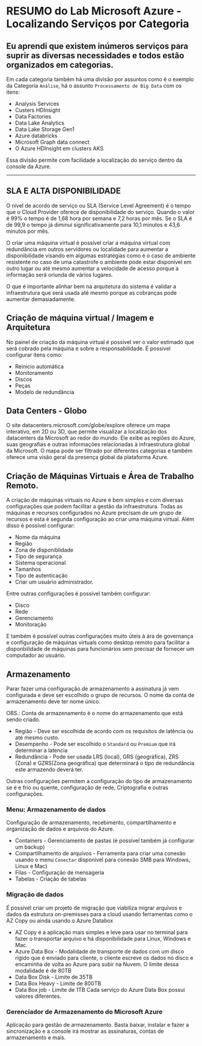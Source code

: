 # RESUMO do Lab Microsoft Azure - Localizando Serviços por Categoria

Eu aprendi que existem inúmeros serviços para suprir as diversas necessidades e todos estão organizados em categorias.
---
Em cada categoria também há uma divisão por assuntos como é o exemplo da Categoria `Análise`, há o assunto `Processamento de Big Data` com os itens:

 - Analysis Services
 - Custers HDInsight
 - Data Factories
 - Data Lake Analytics
 - Data Lake Storage Gen1
 - Azure databricks
 - Microsoft Graph data connect
 - O Azure HDInsight em clusters AKS
 
 Essa divisão permite com facilidade a localização do serviço dentro da console da Azure. 

---

## SLA E ALTA DISPONIBILIDADE

O  nível de acordo de serviço ou SLA (Service Level Agreement) é o tempo que o Cloud Provider oferece de disponibilidade do serviço. Quando o valor é 99% o tempo é de 1,68 hora por semana e 7,2 horas por mês. Se o SLA é de 99,9 o tempo já diminui significativamente para 10,1 minutos e 43,6 minutos por mês.

O criar uma máquina virtual é possível criar a máquina virtual com redundância em outros servidores ou localidade para aumentar a disponibilidade visando em algumas estratégias como é o caso de ambiente resistente no caso de uma catastrofe o ambiente pode estar disponível em outro lugar ou até mesmo aumentar a velocidade de acesso porque a informação será oriunda de vários lugares.

O que é importante alinhar bem na arquitetura do sistema é validar a infraestrutura que será usada até mesmo porque as cobranças pode aumentar demasiadamente. 

## Criação de máquina virtual / Imagem e Arquitetura

No painel de criação da máquina virtual é possivel ver o valor estimado que será cobrado pela máquina e sobre a responsabilidade.
É possível configurar itens como:
- Reinicio automática
- Monitoramento
- Discos
- Peças
- Modelo de redundância

## Data Centers - Globo

O site datacenters.microsoft.com/globe/explore oferece um mapa interativo, em 2D ou 3D, que permite visualizar a localização dos datacenters da Microsoft ao redor do mundo. Ele exibe as regiões do Azure, suas geografias e outras informações relacionadas à infraestrutura global da Microsoft. O mapa pode ser filtrado por diferentes categorias e também oferece uma visão geral da presença global da plataforma Azure.

## Criação de Máquinas Virtuais e Área de Trabalho Remoto.

A criação de máquinas virtuais no Azure é bem simples e com diversas configurações que podem facilitar a gestão da infraestrutura. Todas as máquinas e recursos configurados no Azure precisam de um grupo de recursos e esta é segunda configuração ao criar uma máquina virtual. Além disso é possível configurar:

- Nome da máquina
- Região
- Zona de disponiblidade
- Tipo de segurança
- Sistema operacional
- Tamanhos
- Tipo de autenticação
- Criar um usuário administrador.
  
Entre outras configurações é possível também configurar:
- Disco
- Rede
- Gerenciamento
- Monitoração

E também é possível outras configurações muito úteis à ára de governança e configuração de máquinas virtuals como desktop remoto para facilitar a disponbilidade de máquinas para funcionários sem precisar de fornecer um computador ao usuário.

## Armazenamento

Parar fazer uma configuração de armazenamento a assinatura já vem configurada e deve ser escolhido o grupo de recursos. O nome da conta de armazenamento deve ter nome único.

OBS.: Conta de armazenamento é o nome do armazenamento que está sendo criado.

- Região - Deve ser escolhida de acordo com os requisitos de latência ou até mesmo custo.
- Desempenho - Pode ser escolhido o `Standard` ou `Premium` que irá determinar a latencia
- Redundância - Pode ser usada LRS (local), GRS (geográfica), ZRS (Zona) e GZRS(Zona geográfica) que determinará o tipo de redundância este armazendo deverá ter.

Outras configurações permitem a configuração do tipo de armazenamento se é e frio ou quente, configuração de rede, Criptografia e outras configurações.

### Menu: Armazenamento de dados

Configuração de armazenamento, recebimento, compartilhamento e organização de dados e arquivos do Azure.

- Containers - Gerenciamento de pastas (é possível também já configurar um backup)
- Compartilhamento de arquivos - Ferramenta para criar uma conexão usando o menu `Conectar` disponível para conexão SMB para Windows, Linux e Mac)
- Filas - Configuração de mensageria
- Tabelas - Criação de tabelas

### Migração de dados

É possível criar um projeto de migração que viabiliza migrar arquivos e dados da estrutura on-premisses para a cloud usando ferramentas como o AZ Copy ou ainda usando o Azure Databox

- AZ Copy é a aplicação mais simples e leve para usar no terminal para fazer o transportar arquivo e há disponibilidade para Linux, Windows e Mac.
- Azure Data Box - Modalidade de transporte de dados com um disco rígido que é enviado para cliente, o cliente escreve os dados no disco e encaminha de volta ao Azure para subir na Nuvem. O limite dessa modalidade é de 80TB
- Data Box Disk - Limite de 35TB
- Data Box Heavy - Limite de 800TB
- Data Box job - Limite de 1TB
Cada serviço do Azure Data Box possui valores diferentes.

### Gerenciador de Armazenamento do Microsoft Azure

Aplicação para gestão de armazenamento. Basta baixar, instalar e fazer a sincronização e a console irá mostrar as assinaturas, contas de armazenamento e mais.
